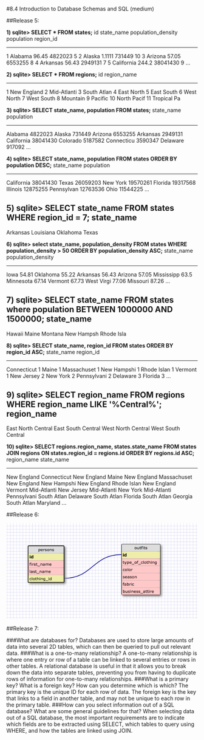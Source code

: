 #8.4 Introduction to Database Schemas and SQL (medium)

##Release 5:

**1) sqlite> SELECT * FROM states;**
id          state_name  population_density  population  region_id
----------  ----------  ------------------  ----------  ----------
1           Alabama     96.45               4822023     5
2           Alaska      1.1111              731449      10
3           Arizona     57.05               6553255     8
4           Arkansas    56.43               2949131     7
5           California  244.2               38041430    9
...

**2) sqlite> SELECT * FROM regions;**
id          region_name
----------  -----------
1           New England
2           Mid-Atlanti
3           South Atlan
4           East North
5           East South
6           West North
7           West South
8           Mountain
9           Pacific
10          North Pacif
11          Tropical Pa

**3) sqlite> SELECT state_name, population FROM states;**
state_name  population
----------  ----------
Alabama     4822023
Alaska      731449
Arizona     6553255
Arkansas    2949131
California  38041430
Colorado    5187582
Connecticu  3590347
Delaware    917092
...

**4) sqlite> SELECT state_name, population FROM states ORDER BY population DESC;**
state_name  population
----------  ----------
California  38041430
Texas       26059203
New York    19570261
Florida     19317568
Illinois    12875255
Pennsylvan  12763536
Ohio        11544225
...

**5) sqlite> SELECT state_name FROM states WHERE region_id = 7;**
state_name
----------
Arkansas
Louisiana
Oklahoma
Texas

**6) sqlite> select state_name, population_density FROM states WHERE population_density > 50 ORDER BY population_density ASC;**
state_name  population_density
----------  ------------------
Iowa        54.81
Oklahoma    55.22
Arkansas    56.43
Arizona     57.05
Mississipp  63.5
Minnesota   67.14
Vermont     67.73
West Virgi  77.06
Missouri    87.26
...

**7) sqlite> SELECT state_name FROM states where population BETWEEN 1000000 AND 1500000;**
state_name
----------
Hawaii
Maine
Montana
New Hampsh
Rhode Isla

**8) sqlite> SELECT state_name, region_id FROM states ORDER BY region_id ASC;**
state_name   region_id
-----------  ----------
Connecticut  1
Maine        1
Massachuset  1
New Hampshi  1
Rhode Islan  1
Vermont      1
New Jersey   2
New York     2
Pennsylvani  2
Delaware     3
Florida      3
...

**9) sqlite> SELECT region_name FROM regions WHERE region_name LIKE '%Central%';**
region_name
------------------
East North Central
East South Central
West North Central
West South Central

**10) sqlite> SELECT regions.region_name, states.state_name FROM states JOIN regions ON states.region_id = regions.id ORDER BY regions.id ASC;**
region_name  state_name
-----------  -----------
New England  Connecticut
New England  Maine
New England  Massachuset
New England  New Hampshi
New England  Rhode Islan
New England  Vermont
Mid-Atlanti  New Jersey
Mid-Atlanti  New York
Mid-Atlanti  Pennsylvani
South Atlan  Delaware
South Atlan  Florida
South Atlan  Georgia
South Atlan  Maryland
...

##Release 6:

![Closet DB Schema](https://github.com/SashaTlr/phase-0/blob/master/week-8/database-intro/Closet_DB.png "Cher's Closet")

##Release 7:

###What are databases for?
Databases are used to store large amounts of data into several 2D tables, which can then be queried to pull out relevant data.
###What is a one-to-many relationship?
A one-to-many relationship is where one entry or row of a table can be linked to several entries or rows in other tables. A relational database is useful in that it allows you to break down the data into separate tables, preventing you from having to duplicate rows of information for one-to-many relationships.
###What is a primary key? What is a foreign key? How can you determine which is which?
The primary key is the unique ID for each row of data. The foreign key is the key that links to a field in another table, and may not be unique to each row in the primary table.
###How can you select information out of a SQL database? What are some general guidelines for that?
When selecting data out of a SQL database, the most important requirements are to indicate which fields are to be extracted using SELECT, which tables to query using WHERE, and how the tables are linked using JOIN.